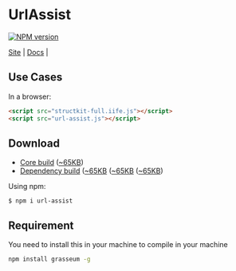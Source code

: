 # UrlAssist
[![NPM version][npm-image]][npm-url] 

[Site](https://urlassist.codehyouka.xyz/) |
[Docs](https://urlassist.codehyouka.xyz/docs) |
## Use Cases

In a browser:
```html
<script src="structkit-full.iife.js"></script>
<script src="url-assist.js"></script>
```
## Download

 * [Core build](https://raw.githubusercontent.com/compts/getkit/main/dist/web/url-assist.js) ([~65KB](https://raw.githubusercontent.com/compts/getkit/main/dist/web/url-assist.js))
 * [Dependency build](https://raw.githubusercontent.com/compts/structkit/main/dist/web/structkit-full.iife.js) ([~65KB](https://raw.githubusercontent.com/compts/structkit/main/dist/web/web/structkit-full.iife.js) ([~65KB](https://raw.githubusercontent.com/compts/structkit/main/dist/web/structkit-full.iife.js) ([~65KB](https://raw.githubusercontent.com/compts/structkit/main/dist/web/web/structkit-full.iife.js))

Using npm:
```shell
$ npm i url-assist
```
## Requirement
You need to install this in your machine to compile in your machine
```bash
npm install grasseum -g
```

[npm-url]: https://www.npmjs.com/package/url-assist
[npm-image]: https://img.shields.io/badge/url_assist-1.0.0-brightgreen

